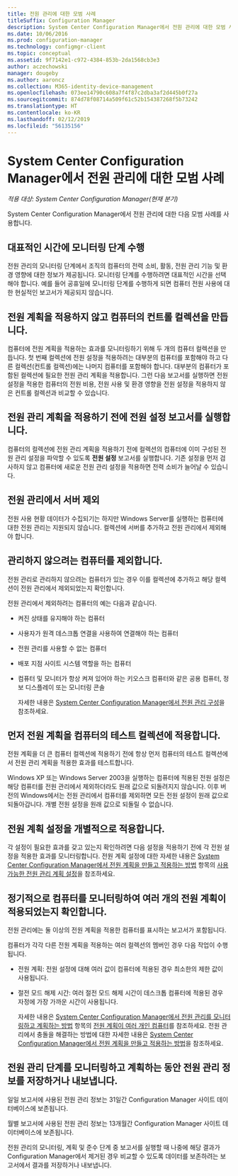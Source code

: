 ```yaml
---
title: 전원 관리에 대한 모범 사례
titleSuffix: Configuration Manager
description: System Center Configuration Manager에서 전원 관리에 대한 모범 사례를 확인합니다.
ms.date: 10/06/2016
ms.prod: configuration-manager
ms.technology: configmgr-client
ms.topic: conceptual
ms.assetid: 9f7142e1-c972-4384-853b-2da1568cb3e3
author: aczechowski
manager: dougeby
ms.author: aaroncz
ms.collection: M365-identity-device-management
ms.openlocfilehash: 073ee14790c608a7f4f87c2dba3af2d445b0f27a
ms.sourcegitcommit: 874d78f08714a509f61c52b154387268f5b73242
ms.translationtype: HT
ms.contentlocale: ko-KR
ms.lasthandoff: 02/12/2019
ms.locfileid: "56135156"
---
```

# <a name="best-practices-for-power-management-in-system-center-configuration-manager"></a>System Center Configuration Manager에서 전원 관리에 대한 모범 사례

*적용 대상: System Center Configuration Manager(현재 분기)*

System Center Configuration Manager에서 전원 관리에 대한 다음 모범 사례를 사용합니다.  

## <a name="perform-the-monitoring-phase-at-a-representative-time"></a>대표적인 시간에 모니터링 단계 수행  
 전원 관리의 모니터링 단계에서 조직의 컴퓨터의 전력 소비, 활동, 전원 관리 기능 및 환경 영향에 대한 정보가 제공됩니다. 모니터링 단계를 수행하려면 대표적인 시간을 선택해야 합니다. 예를 들어 공휴일에 모니터링 단계를 수행하게 되면 컴퓨터 전원 사용에 대한 현실적인 보고서가 제공되지 않습니다.  

## <a name="create-a-control-collection-of-computers-with-no-power-plans-applied"></a>전원 계획을 적용하지 않고 컴퓨터의 컨트롤 컬렉션을 만듭니다.  
 컴퓨터에 전원 계획을 적용하는 효과를 모니터링하기 위해 두 개의 컴퓨터 컬렉션을 만듭니다. 첫 번째 컬렉션에 전원 설정을 적용하려는 대부분의 컴퓨터를 포함해야 하고 다른 컬렉션(컨트롤 컬렉션)에는 나머지 컴퓨터를 포함해야 합니다. 대부분의 컴퓨터가 포함된 컬렉션에 필요한 전원 관리 계획을 적용합니다. 그런 다음 보고서를 실행하면 전원 설정을 적용한 컴퓨터의 전원 비용, 전원 사용 및 환경 영향을 전원 설정을 적용하지 않은 컨트롤 컬렉션과 비교할 수 있습니다.  

## <a name="run-the-power-settings-report-before-you-apply-a-power-management-plan"></a>전원 관리 계획을 적용하기 전에 전원 설정 보고서를 실행합니다.  
 컴퓨터의 컬렉션에 전원 관리 계획을 적용하기 전에 컬렉션의 컴퓨터에 이미 구성된 전원 관리 설정을 파악할 수 있도록 **전원 설정** 보고서를 실행합니다. 기존 설정을 먼저 검사하지 않고 컴퓨터에 새로운 전원 관리 설정을 적용하면 전력 소비가 늘어날 수 있습니다.  

## <a name="exclude-servers-from-power-management"></a>전원 관리에서 서버 제외  
 전원 사용 현황 데이터가 수집되기는 하지만 Windows Server를 실행하는 컴퓨터에 대한 전원 관리는 지원되지 않습니다. 컬렉션에 서버를 추가하고 전원 관리에서 제외해야 합니다.  

## <a name="exclude-computers-that-you-do-not-want-to-manage"></a>관리하지 않으려는 컴퓨터를 제외합니다.  
 전원 관리로 관리하지 않으려는 컴퓨터가 있는 경우 이를 컬렉션에 추가하고 해당 컬렉션이 전원 관리에서 제외되었는지 확인합니다.  

 전원 관리에서 제외하려는 컴퓨터의 예는 다음과 같습니다.  

- 켜진 상태를 유지해야 하는 컴퓨터  

- 사용자가 원격 데스크톱 연결을 사용하여 연결해야 하는 컴퓨터  

- 전원 관리를 사용할 수 없는 컴퓨터  

- 배포 지점 사이트 시스템 역할을 하는 컴퓨터  

- 컴퓨터 및 모니터가 항상 켜져 있어야 하는 키오스크 컴퓨터와 같은 공용 컴퓨터, 정보 디스플레이 또는 모니터링 콘솔  

  자세한 내용은 [System Center Configuration Manager에서 전원 관리 구성](../../../../core/clients/manage/power/configuring-power-management.md)을 참조하세요.  

## <a name="first-apply-power-plans-to-a-test-collection-of-computers"></a>먼저 전원 계획을 컴퓨터의 테스트 컬렉션에 적용합니다.  
 전원 계획을 더 큰 컴퓨터 컬렉션에 적용하기 전에 항상 먼저 컴퓨터의 테스트 컬렉션에서 전원 관리 계획을 적용한 효과를 테스트합니다.  

 Windows XP 또는 Windows Server 2003을 실행하는 컴퓨터에 적용된 전원 설정은 해당 컴퓨터를 전원 관리에서 제외하더라도 원래 값으로 되돌려지지 않습니다. 이후 버전의 Windows에서는 전원 관리에서 컴퓨터를 제외하면 모든 전원 설정이 원래 값으로 되돌아갑니다. 개별 전원 설정을 원래 값으로 되돌릴 수 없습니다.  

## <a name="apply-power-plan-settings-individually"></a>전원 계획 설정을 개별적으로 적용합니다.  
 각 설정이 필요한 효과를 갖고 있는지 확인하려면 다음 설정을 적용하기 전에 각 전원 설정을 적용한 효과를 모니터링합니다. 전원 계획 설정에 대한 자세한 내용은 [System Center Configuration Manager에서 전원 계획을 만들고 적용하는 방법](../../../../core/clients/manage/power/create-and-apply-power-plans.md) 항목의 [사용 가능한 전원 관리 계획 설정](../../../../core/clients/manage/power/create-and-apply-power-plans.md#BKMK_Plans)을 참조하세요.  

## <a name="regularly-monitor-computers-to-see-if-they-have-multiple-power-plans-applied"></a>정기적으로 컴퓨터를 모니터링하여 여러 개의 전원 계획이 적용되었는지 확인합니다.  
 전원 관리에는 둘 이상의 전원 계획을 적용한 컴퓨터를 표시하는 보고서가 포함됩니다.  

 컴퓨터가 각각 다른 전원 계획을 적용하는 여러 컬렉션의 멤버인 경우 다음 작업이 수행됩니다.  

-   전원 계획: 전원 설정에 대해 여러 값이 컴퓨터에 적용된 경우 최소한의 제한 값이 사용됩니다.  

-   절전 모드 해제 시간: 여러 절전 모드 해제 시간이 데스크톱 컴퓨터에 적용된 경우 자정에 가장 가까운 시간이 사용됩니다.  

     자세한 내용은 [System Center Configuration Manager에서 전원 관리를 모니터링하고 계획하는 방법](../../../../core/clients/manage/power/monitor-and-plan-for-power-management.md) 항목의 [전원 계획이 여러 개인 컴퓨터](../../../../core/clients/manage/power/monitor-and-plan-for-power-management.md#BKMK_Multiple)를 참조하세요. 전원 관리에서 충돌을 해결하는 방법에 대한 자세한 내용은 [System Center Configuration Manager에서 전원 계획을 만들고 적용하는 방법](../../../../core/clients/manage/power/create-and-apply-power-plans.md)을 참조하세요.  

## <a name="save-or-export-power-management-information-during-the-monitoring-and-planning-phase-of-power-management"></a>전원 관리 단계를 모니터링하고 계획하는 동안 전원 관리 정보를 저장하거나 내보냅니다.  
 일일 보고서에 사용된 전원 관리 정보는 31일간 Configuration Manager 사이트 데이터베이스에 보존됩니다.  

 월별 보고서에 사용된 전원 관리 정보는 13개월간 Configuration Manager 사이트 데이터베이스에 보존됩니다.  

 전원 관리의 모니터링, 계획 및 준수 단계 중 보고서를 실행할 때 나중에 해당 결과가 Configuration Manager에서 제거된 경우 비교할 수 있도록 데이터를 보존하려는 보고서에서 결과를 저장하거나 내보냅니다.  

